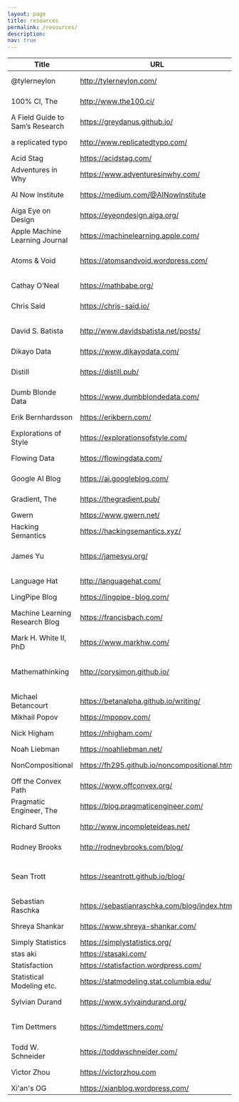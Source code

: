 ```yaml
---
layout: page
title: resources
permalink: /resources/
description:
nav: true
---
```


| Title                           	| URL                                             	| Topics                                       	|
|---------------------------------	|-------------------------------------------------	|----------------------------------------------	|
| @tylerneylon                    	| <http://tylerneylon.com/>                       	| [Philosophy / CS]                            	|
| 100% CI, The                    	| <http://www.the100.ci/>                         	| [Statistics / Academia]                      	|
| A Field Guide to Sam’s Research 	| <https://greydanus.github.io/>                  	| [Machine Learning]                           	|
| a replicated typo               	| <http://www.replicatedtypo.com/>                	| [Evolution / Linguistics]                    	|
| Acid Stag                         | <https://acidstag.com/>                           | [Music News]                                  |
| Adventures in Why               	| <https://www.adventuresinwhy.com/>              	| [Data Science]                               	|
| AI Now Institute                	| <https://medium.com/@AINowInstitute>            	| [AI / Philosophy]                            	|
| Aiga Eye on Design                | <https://eyeondesign.aiga.org/>                   | [Design]                                      |
| Apple Machine Learning Journal  	| <https://machinelearning.apple.com/>            	| [Machine Learning]                           	|
| Atoms & Void                    	| <https://atomsandvoid.wordpress.com/>           	| [Topology / Geometry / Philosophy]           	|
| Cathay O’Neal                   	| <https://mathbabe.org/>                         	| [Data Science / AI]                          	|
| Chris Said                      	| <https://chris-said.io/>                        	| [Statistics / Technology]                    	|
| David S. Batista                	| <http://www.davidsbatista.net/posts/>           	| [Machine Learning / NLP]                     	|
| Dikayo Data                     	| <https://www.dikayodata.com/>                   	| [Data Science]                               	|
| Distill                           | <https://distill.pub/>                            | [Machine Learning / Academia]                 |
| Dumb Blonde Data                	| <https://www.dumbblondedata.com/>               	| [Data Science]                               	|
| Erik Bernhardsson               	| <https://erikbern.com/>                         	| [Business / Optimization]                    	|
| Explorations of Style           	| <https://explorationsofstyle.com/>              	| [Writing / Academia]                         	|
| Flowing Data                    	| <https://flowingdata.com/>                      	| [Statistics / Visualization]                 	|
| Google AI Blog                  	| <https://ai.googleblog.com/>                    	| [Machine Learning]                           	|
| Gradient, The                     | <https://thegradient.pub/>                        | [Machine Learning / AI]                       |
| Gwern                           	| <https://www.gwern.net/>                        	| [Lots]                                       	|
| Hacking Semantics                 | <https://hackingsemantics.xyz/>                   | [NLP / Academia]                              |
| James Yu                          | <https://jamesyu.org/>                            | [Science Fiction / Writing]                   |
| Language Hat                      | <http://languagehat.com/>                         | [Linguistics / Language]                      |
| LingPipe Blog                   	| <https://lingpipe-blog.com/>                    	| [NLP / CS]                                   	|
| Machine Learning Research Blog  	| <https://francisbach.com/>                      	| [Machine Learning / Optimization]             |
| Mark H. White II, PhD           	| <https://www.markhw.com/>                       	| [Statistics / Data Science]                  	|
| Mathemathinking                 	| <http://corysimon.github.io/>                   	| [Probability / Machine Learning / Chemistry] 	|
| Michael Betancourt                | <https://betanalpha.github.io/writing/>           | [Probability / Statistics]                    |
| Mikhail Popov                     | <https://mpopov.com/>                             | [R / Statistics]                              |
| Nick Higham                       | <https://nhigham.com/>                            | [Applied Mathematics]                         |
| Noah Liebman                    	| <https://noahliebman.net/>                      	| [Probability]                                	|
| NonCompositional                	| <https://fh295.github.io/noncompositional.html> 	| [Cognitive Science / AI]                     	|
| Off the Convex Path             	| <https://www.offconvex.org/>                    	| [Machine Learning]                           	|
| Pragmatic Engineer, The           | <https://blog.pragmaticengineer.com/>             | [Software Engineering]                        |
| Richard Sutton                    | <http://www.incompleteideas.net/>                 | [Reinforcement Learning / AI]                 |
| Rodney Brooks                     | <http://rodneybrooks.com/blog/>                   | [CS / AI / Robotics]                          |
| Sean Trott                      	| <https://seantrott.github.io/blog/>             	| [Cognitive Science / Language / Statistics]  	|
| Sebastian Raschka                 | <https://sebastianraschka.com/blog/index.html>    | [Machine Learning]                            |
| Shreya Shankar                  	| <https://www.shreya-shankar.com/>               	| [ML / Academia]                              	|
| Simply Statistics               	| <https://simplystatistics.org/>                 	| [Statistics]                                 	|
| stas aki                          | <https://stasaki.com/>                            | [Design]                                      |
| Statisfaction                   	| <https://statisfaction.wordpress.com/>          	| [Statistics]                                 	|
| Statistical Modeling etc.       	| <https://statmodeling.stat.columbia.edu/>       	| [Statistics]                                 	|
| Sylvian Durand                  	| <https://www.sylvaindurand.org/>                	| [CSS / Web Dev]                              	|
| Tim Dettmers                    	| <https://timdettmers.com/>                      	| [Machine Learning / Academia]                	|
| Todd W. Schneider               	| <https://toddwschneider.com/>                   	| [Data Science]                               	|
| Victor Zhou                     	| <https://victorzhou.com>                        	| [Machine Learning]                           	|
| Xi'an's OG                      	| <https://xianblog.wordpress.com/>               	| [Statistics]                                 	|
